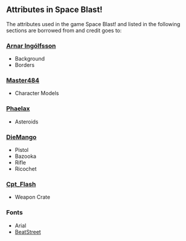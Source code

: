 ## Attributes in Space Blast!

The attributes used in the game Space Blast! and listed in the following sections are borrowed from and credit goes to:


### [Arnar Ingólfsson](https://www.linkedin.com/in/arnar-ing%C3%B3lfsson-84647252/)

* Background
* Borders

### [Master484](https://opengameart.org/content/space-soldier-m484-games)

* Character Models

### [Phaelax](https://forum.thegamecreators.com/thread/209786)

* Asteroids

### [DieMango](https://opengameart.org/content/gun-sprites-3)
* Pistol
* Bazooka
* Rifle
* Ricochet

### [Cpt_Flash](https://opengameart.org/content/2d-wooden-box)

* Weapon Crate

### Fonts

* Arial
* [BeatStreet](https://www.1001freefonts.com/beatstreet.font)